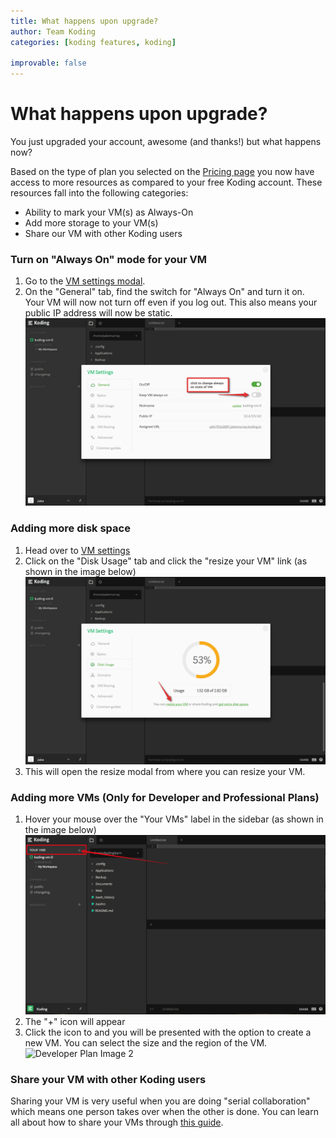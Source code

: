 ```yaml
---
title: What happens upon upgrade?
author: Team Koding
categories: [koding features, koding]

improvable: false
---
```

# What happens upon upgrade?

You just upgraded your account, awesome (and thanks!) but what happens now?

Based on the type of plan you selected on the [Pricing page][pricing] you now have access to more resources as compared to your free Koding account. These resources fall into the following categories:
- Ability to mark your VM(s) as Always-On
- Add more storage to your VM(s)
- Share our VM with other Koding users

### Turn on "Always On" mode for your VM
1. Go to the [VM settings modal](http://learn.koding.com/guides/understanding-vm-panel/).
2. On the "General" tab, find the switch for "Always On" and turn it on. Your VM will
now not turn off even if you log out. This also means your public IP address will now be static.
![Developer Plan Image 1](dev-pro2.png)

### Adding more disk space
1. Head over to [VM settings](http://learn.koding.com/guides/understanding-vm-panel/)
2. Click on the "Disk Usage" tab and click the "resize your VM" link  (as shown in the image below)
![Hobbyist Plan](hobbyist2.png)
3. This will open the resize modal from where you can resize your VM.

### Adding more VMs (Only for Developer and Professional Plans)
1. Hover your mouse over the "Your VMs" label in the sidebar (as shown in the image below)
![Add New VM](addVMs.png)
2. The "+" icon will appear
3. Click the icon to and you will be presented with the option to create a new VM. You can select the size and the region of the VM.
![Developer Plan Image 2](dev-pro.png)

### Share your VM with other Koding users
Sharing your VM is very useful when you are doing "serial collaboration" which means one person takes over when the other is done. You can learn all about how to share your VMs through [this guide](http://learn.koding.com/guides/permanent-shared-vm/).

[pricing]: https://koding.com/Pricing
